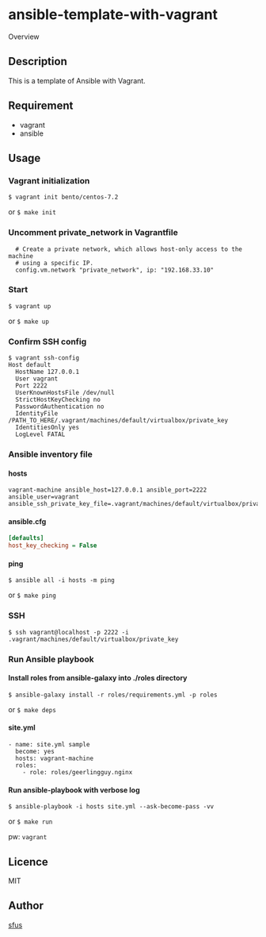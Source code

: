 ansible-template-with-vagrant
====

Overview

## Description

This is a template of Ansible with Vagrant.

## Requirement

- vagrant
- ansible

## Usage

### Vagrant initialization

```
$ vagrant init bento/centos-7.2
```

or `$ make init`

### Uncomment private_network in Vagrantfile

```Vagrantfile
  # Create a private network, which allows host-only access to the machine
  # using a specific IP.
  config.vm.network "private_network", ip: "192.168.33.10"
```

### Start

```
$ vagrant up
```

or `$ make up`

### Confirm SSH config

```
$ vagrant ssh-config
Host default
  HostName 127.0.0.1
  User vagrant
  Port 2222
  UserKnownHostsFile /dev/null
  StrictHostKeyChecking no
  PasswordAuthentication no
  IdentityFile /PATH_TO_HERE/.vagrant/machines/default/virtualbox/private_key
  IdentitiesOnly yes
  LogLevel FATAL
```

### Ansible inventory file

#### hosts

```hosts
vagrant-machine ansible_host=127.0.0.1 ansible_port=2222 ansible_user=vagrant ansible_ssh_private_key_file=.vagrant/machines/default/virtualbox/private_key
```

#### ansible.cfg

```ansible.cfg
[defaults]
host_key_checking = False
```

#### ping

```
$ ansible all -i hosts -m ping
```

or `$ make ping`

### SSH

```
$ ssh vagrant@localhost -p 2222 -i .vagrant/machines/default/virtualbox/private_key
```

### Run Ansible playbook

#### Install roles from ansible-galaxy into ./roles directory

```
$ ansible-galaxy install -r roles/requirements.yml -p roles
```

or `$ make deps`

#### site.yml

```
- name: site.yml sample
  become: yes
  hosts: vagrant-machine
  roles:
    - role: roles/geerlingguy.nginx
``` 

#### Run ansible-playbook with verbose log

```
$ ansible-playbook -i hosts site.yml --ask-become-pass -vv
```

or `$ make run`

pw: `vagrant`


## Licence

MIT


## Author

[sfus](https://github.com/sfus)
